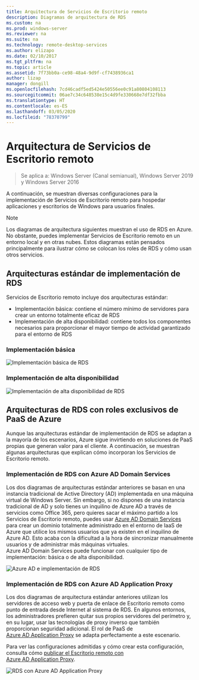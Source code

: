 ```yaml
---
title: Arquitectura de Servicios de Escritorio remoto
description: Diagramas de arquitectura de RDS
ms.custom: na
ms.prod: windows-server
ms.reviewer: na
ms.suite: na
ms.technology: remote-desktop-services
ms.author: elizapo
ms.date: 02/10/2017
ms.tgt_pltfrm: na
ms.topic: article
ms.assetid: 7f73bb0a-ce98-48a4-9d9f-cf7438936ca1
author: lizap
manager: dongill
ms.openlocfilehash: 7cd46cadf5ed5424e50556ee0c91a80804108113
ms.sourcegitcommit: 06ae7c34c648538e15c4d9fe330668e7df32fbba
ms.translationtype: HT
ms.contentlocale: es-ES
ms.lasthandoff: 03/05/2020
ms.locfileid: "78370799"
---
```

# <a name="remote-desktop-services-architecture"></a>Arquitectura de Servicios de Escritorio remoto

>Se aplica a: Windows Server (Canal semianual), Windows Server 2019 y Windows Server 2016

A continuación, se muestran diversas configuraciones para la implementación de Servicios de Escritorio remoto para hospedar aplicaciones y escritorios de Windows para usuarios finales.

>[!NOTE]
> Los diagramas de arquitectura siguientes muestran el uso de RDS en Azure. No obstante, puedes implementar Servicios de Escritorio remoto en un entorno local y en otras nubes. Estos diagramas están pensados principalmente para ilustrar cómo se colocan los roles de RDS y cómo usan otros servicios.

## <a name="standard-rds-deployment-architectures"></a>Arquitecturas estándar de implementación de RDS

Servicios de Escritorio remoto incluye dos arquitecturas estándar:
-   Implementación básica: contiene el número mínimo de servidores para crear un entorno totalmente eficaz de RDS
-   Implementación de alta disponibilidad: contiene todos los componentes necesarios para proporcionar el mayor tiempo de actividad garantizado para el entorno de RDS

### <a name="basic-deployment"></a>Implementación básica

![Implementación básica de RDS](./media/basic-rds.png)

### <a name="highly-available-deployment"></a>Implementación de alta disponibilidad

![Implementación de alta disponibilidad de RDS](./media/ha-rds.png)

## <a name="rds-architectures-with-unique-azure-paas-roles"></a>Arquitecturas de RDS con roles exclusivos de PaaS de Azure

Aunque las arquitecturas estándar de implementación de RDS se adaptan a la mayoría de los escenarios, Azure sigue invirtiendo en soluciones de PaaS propias que generan valor para el cliente. A continuación, se muestran algunas arquitecturas que explican cómo incorporan los Servicios de Escritorio remoto.

### <a name="rds-deployment-with-azure-ad-domain-services"></a>Implementación de RDS con Azure AD Domain Services

Los dos diagramas de arquitecturas estándar anteriores se basan en una instancia tradicional de Active Directory (AD) implementada en una máquina virtual de Windows Server. Sin embargo, si no dispones de una instancia tradicional de AD y solo tienes un inquilino de Azure AD a través de servicios como Office 365, pero quieres sacar el máximo partido a los Servicios de Escritorio remoto, puedes usar [Azure AD Domain Services](https://docs.microsoft.com/azure/active-directory-domain-services/active-directory-ds-overview) para crear un dominio totalmente administrado en el entorno de IaaS de Azure que utilice los mismos usuarios que ya existen en el inquilino de Azure AD. Esto acaba con la dificultad a la hora de sincronizar manualmente usuarios y de administrar más máquinas virtuales. Azure AD Domain Services puede funcionar con cualquier tipo de implementación: básica o de alta disponibilidad.

![Azure AD e implementación de RDS](./media/aadds-rds.png)

### <a name="rds-deployment-with-azure-ad-application-proxy"></a>Implementación de RDS con Azure AD Application Proxy

Los dos diagramas de arquitectura estándar anteriores utilizan los servidores de acceso web y puerta de enlace de Escritorio remoto como punto de entrada desde Internet al sistema de RDS. En algunos entornos, los administradores prefieren quitar sus propios servidores del perímetro y, en su lugar, usar las tecnologías de proxy inverso que también proporcionan seguridad adicional. El rol de PaaS de [Azure AD Application Proxy](https://docs.microsoft.com/azure/active-directory/active-directory-application-proxy-get-started) se adapta perfectamente a este escenario.

Para ver las configuraciones admitidas y cómo crear esta configuración, consulta cómo [publicar el Escritorio remoto con Azure AD Application Proxy](/azure/active-directory/application-proxy-publish-remote-desktop).

![RDS con Azure AD Application Proxy](./media/aadappproxy-rds.png)
